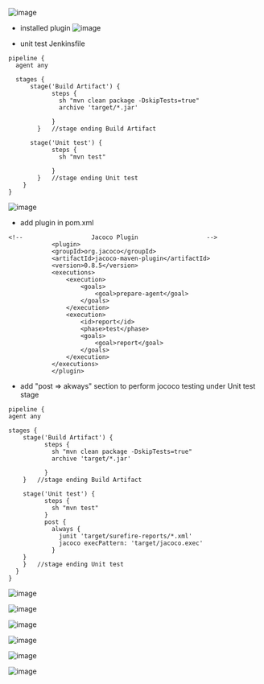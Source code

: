 ![image](https://user-images.githubusercontent.com/75510135/154492877-8867dd93-1174-403e-b35f-417caf69f5b6.png)

- installed plugin
![image](https://user-images.githubusercontent.com/75510135/154494654-be459ff5-4dec-4d5d-b982-a7f56faf9e93.png)

- unit test Jenkinsfile
```
pipeline {
  agent any

  stages {
      stage('Build Artifact') {
            steps {
              sh "mvn clean package -DskipTests=true"
              archive 'target/*.jar' 

            }
        }   //stage ending Build Artifact

      stage('Unit test') {
            steps {
              sh "mvn test"

            }
        }   //stage ending Unit test
    }
}
```


![image](https://user-images.githubusercontent.com/75510135/154495834-5883cac3-221a-4b3f-8fdb-f8ce20e4b39a.png)

- add plugin in pom.xml
```
<!--                   Jacoco Plugin                   -->
			<plugin>
			<groupId>org.jacoco</groupId>
			<artifactId>jacoco-maven-plugin</artifactId>
			<version>0.8.5</version>
			<executions>
				<execution>
					<goals>
						<goal>prepare-agent</goal>
					</goals>
				</execution>
				<execution>
					<id>report</id>
					<phase>test</phase>
					<goals>
						<goal>report</goal>
					</goals>
				</execution>
			</executions>
			</plugin>
  ```
  
  - add "post => akways" section to perform jococo testing under Unit test stage
  ```
  pipeline {
  agent any

  stages {
      stage('Build Artifact') {
            steps {
              sh "mvn clean package -DskipTests=true"
              archive 'target/*.jar' 

            }
      }   //stage ending Build Artifact

      stage('Unit test') {
            steps {
              sh "mvn test"
            }
            post {
              always {
                junit 'target/surefire-reports/*.xml'
                jacoco execPattern: 'target/jacoco.exec'
              }
      }
      }   //stage ending Unit test
    }
}
  ```


![image](https://user-images.githubusercontent.com/75510135/154498020-f46f8146-73d8-4b76-9bd1-8d5f01d684ca.png)

![image](https://user-images.githubusercontent.com/75510135/154498180-9603661f-82b7-4f7b-8299-18a796dd3b3f.png)

![image](https://user-images.githubusercontent.com/75510135/154498253-414b2114-5fe8-48b9-94b4-99159d5e8558.png)


![image](https://user-images.githubusercontent.com/75510135/154498305-c45f93db-953c-48da-9075-19544f381ac3.png)

![image](https://user-images.githubusercontent.com/75510135/154498477-039952de-5f73-4d46-b14d-8c971fad43df.png)

![image](https://user-images.githubusercontent.com/75510135/154498788-e7893be7-367b-49d0-98ad-27450615f217.png)




